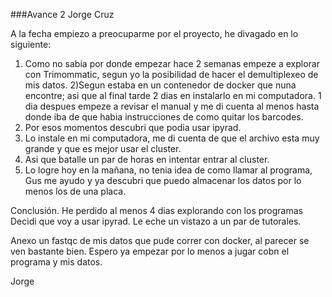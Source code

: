 ###Avance 2 Jorge Cruz

A la fecha empiezo a preocuparme por el proyecto, he divagado en lo siguiente:


1) Como no sabia por donde empezar hace 2 semanas empeze a explorar con Trimommatic, segun yo la posibilidad de hacer el demultiplexeo de mis datos.
2)Segun estaba en un contenedor de docker que nuna encontre; asi que al final tarde 2 dias en instalarlo en mi computadora. 1 dia despues empeze a revisar el manual y me di cuenta al menos hasta donde iba de que habia instrucciones de como quitar los barcodes.
3) Por esos momentos descubri que podia usar ipyrad.
4) Lo instale en mi computadora, me di cuenta de que el archivo esta muy grande y que es mejor usar el cluster.
5) Asi que batalle un par de horas en intentar entrar al cluster.
6) Lo logre hoy en la mañana, no tenia idea de como llamar al programa, Gus me ayudo y ya descubri que puedo almacenar los datos por lo menos los de una placa.

Conclusión.
He perdido al menos 4 dias explorando con los programas
Decidi que voy a usar ipyrad.
Le eche un vistazo a un par de tutorales.

Anexo un fastqc de mis datos que pude correr con docker, al parecer se ven bastante bien.
Espero ya empezar por lo menos a jugar cobn el programa y mis datos.

Jorge



